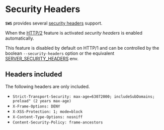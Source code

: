 # Security Headers

**`SWS`** provides several [security headers](https://web.dev/security-headers/) support.

When the [HTTP/2](../features/http2-tls.md) feature is activated *security headers* is enabled automatically.

This feature is disabled by default on HTTP/1 and can be controlled by the boolean `--security-headers` option or the equivalent [SERVER_SECURITY_HEADERS](./../configuration/environment-variables.md#server_security_headers) env.

## Headers included

The following headers are only included.

- `Strict-Transport-Security: max-age=63072000; includeSubDomains; preload" (2 years max-age)`
- `X-Frame-Options: DENY`
- `X-XSS-Protection: 1; mode=block`
- `X-Content-Type-Options: nosniff`
- `Content-Security-Policy: frame-ancestors`
